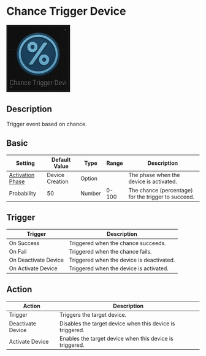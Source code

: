 # Chance Trigger Device

![ChanceTrigger Icon](../images/DeviceIcons/Device_ChanceTrigger.png)

## Description

Trigger event based on chance.

## Basic

| Setting                                      | Default Value     | Type | Range | Description                                      |
|----------------------------------------------|-------------------|------|-------|--------------------------------------------------|
| [Activation Phase](../General/Common_Device_Settings.md#activation-phase) | Device Creation    | Option | | The phase when the device is activated.           |
| Probability                                  | 50                | Number | 0-100 | The chance (percentage) for the trigger to succeed.|

## Trigger

| Trigger                | Description                                                        |
|------------------------|--------------------------------------------------------------------|
| On Success             | Triggered when the chance succeeds.                                 |
| On Fail                | Triggered when the chance fails.                                    |
| On Deactivate Device   | Triggered when the device is deactivated.                          |
| On Activate Device     | Triggered when the device is activated.                            |

## Action

| Action                | Description                                                        |
|-----------------------|--------------------------------------------------------------------|
| Trigger               | Triggers the target device.                                         |
| Deactivate Device     | Disables the target device when this device is triggered.           |
| Activate Device       | Enables the target device when this device is triggered.            |
